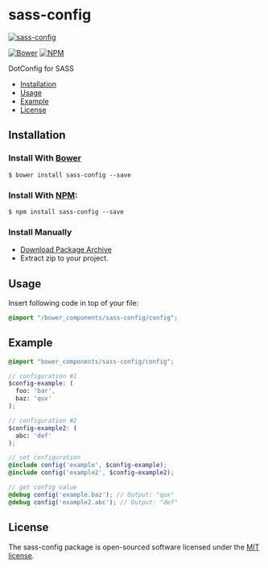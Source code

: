# sass-config

[![sass-config](http://i.imgsafe.org/c0c6cf7.jpg)](https://github.com/zgabievi/sass-config)

[![Bower](https://img.shields.io/bower/v/zgabievi/sass-config.svg?style=flat-square)](http://bower.io/search/?q=sass-config)
[![NPM](https://img.shields.io/npm/v/sass-config.svg?style=flat-square)](https://www.npmjs.com/package/sass-config)

DotConfig for SASS

+ [Installation](#installation)
+ [Usage](#usage)
+ [Example](#example)
+ [License](#license)

## Installation
### Install With [Bower](http://bower.io/search/?q=sass-config)
```
$ bower install sass-config --save
```

### Install With [NPM](https://www.npmjs.com/package/sass-config):
```
$ npm install sass-config --save
```

### Install Manually
- [Download Package Archive](https://github.com/zgabievi/sass-config/archive/master.zip)
- Extract zip to your project.

## Usage
Insert following code in top of your file:

```scss
@import "/bower_components/sass-config/config";
```

## Example

```scss
@import "bower_components/sass-config/config";

// configuration #1
$config-example: (
  foo: 'bar',
  baz: 'qux'
);

// configuration #2
$config-example2: (
  abc: 'def'
);

// set configuration
@include config('example', $config-example);
@include config('example2', $config-example2);

// get config value
@debug config('example.baz'); // Output: "qux"
@debug config('example2.abc'); // Output: "def"
```

## License
The sass-config package is open-sourced software licensed under the [MIT license](http://opensource.org/licenses/MIT).
